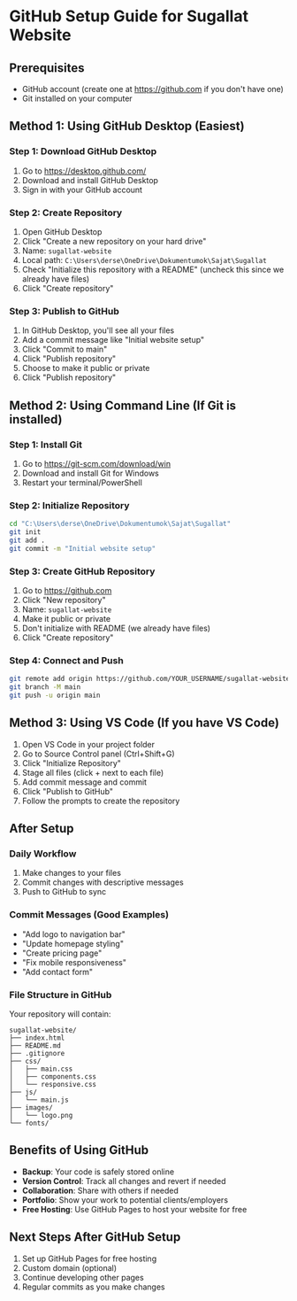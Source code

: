 # GitHub Setup Guide for Sugallat Website

## Prerequisites
- GitHub account (create one at https://github.com if you don't have one)
- Git installed on your computer

## Method 1: Using GitHub Desktop (Easiest)

### Step 1: Download GitHub Desktop
1. Go to https://desktop.github.com/
2. Download and install GitHub Desktop
3. Sign in with your GitHub account

### Step 2: Create Repository
1. Open GitHub Desktop
2. Click "Create a new repository on your hard drive"
3. Name: `sugallat-website`
4. Local path: `C:\Users\derse\OneDrive\Dokumentumok\Sajat\Sugallat`
5. Check "Initialize this repository with a README" (uncheck this since we already have files)
6. Click "Create repository"

### Step 3: Publish to GitHub
1. In GitHub Desktop, you'll see all your files
2. Add a commit message like "Initial website setup"
3. Click "Commit to main"
4. Click "Publish repository"
5. Choose to make it public or private
6. Click "Publish repository"

## Method 2: Using Command Line (If Git is installed)

### Step 1: Install Git
1. Go to https://git-scm.com/download/win
2. Download and install Git for Windows
3. Restart your terminal/PowerShell

### Step 2: Initialize Repository
```bash
cd "C:\Users\derse\OneDrive\Dokumentumok\Sajat\Sugallat"
git init
git add .
git commit -m "Initial website setup"
```

### Step 3: Create GitHub Repository
1. Go to https://github.com
2. Click "New repository"
3. Name: `sugallat-website`
4. Make it public or private
5. Don't initialize with README (we already have files)
6. Click "Create repository"

### Step 4: Connect and Push
```bash
git remote add origin https://github.com/YOUR_USERNAME/sugallat-website.git
git branch -M main
git push -u origin main
```

## Method 3: Using VS Code (If you have VS Code)

1. Open VS Code in your project folder
2. Go to Source Control panel (Ctrl+Shift+G)
3. Click "Initialize Repository"
4. Stage all files (click + next to each file)
5. Add commit message and commit
6. Click "Publish to GitHub"
7. Follow the prompts to create the repository

## After Setup

### Daily Workflow
1. Make changes to your files
2. Commit changes with descriptive messages
3. Push to GitHub to sync

### Commit Messages (Good Examples)
- "Add logo to navigation bar"
- "Update homepage styling"
- "Create pricing page"
- "Fix mobile responsiveness"
- "Add contact form"

### File Structure in GitHub
Your repository will contain:
```
sugallat-website/
├── index.html
├── README.md
├── .gitignore
├── css/
│   ├── main.css
│   ├── components.css
│   └── responsive.css
├── js/
│   └── main.js
├── images/
│   └── logo.png
└── fonts/
```

## Benefits of Using GitHub
- **Backup**: Your code is safely stored online
- **Version Control**: Track all changes and revert if needed
- **Collaboration**: Share with others if needed
- **Portfolio**: Show your work to potential clients/employers
- **Free Hosting**: Use GitHub Pages to host your website for free

## Next Steps After GitHub Setup
1. Set up GitHub Pages for free hosting
2. Custom domain (optional)
3. Continue developing other pages
4. Regular commits as you make changes
